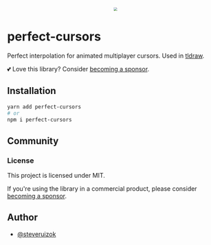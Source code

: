 <div style="text-align: center; transform: scale(.5);">
  <img src="card-repo.png"/>
</div>

# perfect-cursors

Perfect interpolation for animated multiplayer cursors. Used in [tldraw](https://tldraw.com).

💕 Love this library? Consider [becoming a sponsor](https://github.com/sponsors/steveruizok?frequency=recurring&sponsor=steveruizok).

## Installation

```bash
yarn add perfect-cursors
# or
npm i perfect-cursors
```

## Community

### License

This project is licensed under MIT.

If you're using the library in a commercial product, please consider [becoming a sponsor](https://github.com/sponsors/steveruizok?frequency=recurring&sponsor=steveruizok).

## Author

- [@steveruizok](https://twitter.com/steveruizok)
